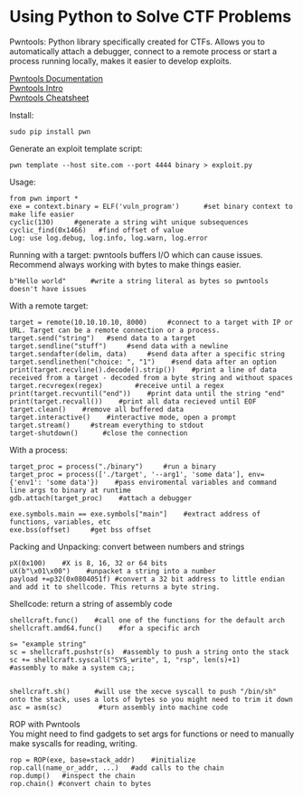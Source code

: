 # Using Python to Solve CTF Problems    
Pwntools: Python library specifically created for CTFs. Allows you to automatically attach a debugger, connect to a remote process or start a process running locally, makes it easier to develop exploits.             

[Pwntools Documentation](https://docs.pwntools.com/en/stable/)      
[Pwntools Intro](https://guyinatuxedo.github.io/02-intro_tooling/pwntools/index.html#pwntools-intro)     
[Pwntools Cheatsheet](https://gist.github.com/anvbis/64907e4f90974c4bdd930baeb705dedf)    

Install:    

    sudo pip install pwn    
Generate an exploit template script:     

    pwn template --host site.com --port 4444 binary > exploit.py 
Usage:   

    from pwn import *    
    exe = context.binary = ELF('vuln_program')      #set binary context to make life easier   
    cyclic(130)     #generate a string wiht unique subsequences     
    cyclic_find(0x1466)   #find offset of value 
    Log: use log.debug, log.info, log.warn, log.error
Running with a target: pwntools buffers I/O which can cause issues. Recommend always working with bytes to make things easier.     

    b"Hello world"      #write a string literal as bytes so pwntools doesn't have issues     
With a remote target:   

    target = remote(10.10.10.10, 8000)     #connect to a target with IP or URL. Target can be a remote connection or a process.     
    target.send("string")   #send data to a target   
    target.sendline("stuff")     #send data with a newline   
    target.sendafter(delim, data)     #send data after a specific string   
    target.sendlinethen("choice: ", "1")    #send data after an option  
    print(target.recvline().decode().strip())    #print a line of data received from a target - decoded from a byte string and without spaces     
    target.recvregex(regex)        #receive until a regex   
    print(target.recvuntil("end"))    #print data until the string "end"       
    print(target.recvall())    #print all data recieved until EOF  
    target.clean()    #remove all buffered data   
    target.interactive()    #interactive mode, open a prompt    
    target.stream()     #stream everything to stdout    
    target-shutdown()      #close the connection   
 
With a process:   

    target_proc = process("./binary")     #run a binary      
    target_proc = process(['./target', '--arg1', 'some data'], env={'env1': 'some data'})    #pass enviromental variables and command line args to binary at runtime    
    gdb.attach(target_proc)    #attach a debugger     

    exe.symbols.main == exe.symbols["main"]    #extract address of functions, variables, etc   
    exe.bss(offset)     #get bss offset  
Packing and Unpacking: convert between numbers and strings     

    pX(0x100)    #X is 8, 16, 32 or 64 bits    
    uX(b"\x01\x00")    #unpacket a string into a number   
    payload +=p32(0x0804051f) #convert a 32 bit address to little endian and add it to shellcode. This returns a byte string.       

Shellcode: return a string of assembly code        

    shellcraft.func()    #call one of the functions for the default arch     
    shellcraft.amd64.func()    #for a specific arch  

    s= "example string"   
    sc = shellcraft.pushstr(s)  #assembly to push a string onto the stack   
    sc += shellcraft.syscall("SYS_write", 1, "rsp", len(s)+1)      #assembly to make a system ca;;    

    
    shellcraft.sh()      #will use the xecve syscall to push "/bin/sh" onto the stack, uses a lots of bytes so you might need to trim it down    
    asc = asm(sc)         #turn assembly into machine code   
ROP with Pwntools     
You might need to find gadgets to set args for functions or need to manually make syscalls for reading, writing.        

    rop = ROP(exe, base=stack_addr)    #initialize    
    rop.call(name_or_addr, ...)   #add calls to the chain     
    rop.dump()   #inspect the chain    
    rop.chain() #convert chain to bytes    
